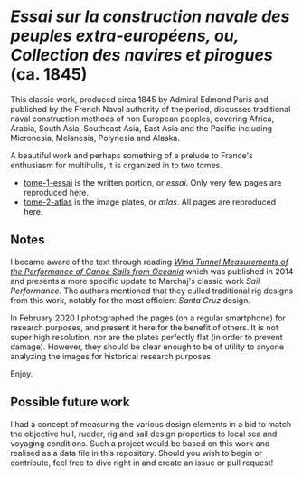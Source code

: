 # *Essai sur la construction navale des peuples extra-européens, ou, Collection des navires et pirogues* (ca. 1845)

This classic work, produced circa 1845 by Admiral Edmond Paris and published by the French Naval authority of the period, discusses traditional naval construction methods of non European peoples, covering Africa, Arabia, South Asia, Southeast Asia, East Asia and the Pacific including Micronesia, Melanesia, Polynesia and Alaska.

A beautiful work and perhaps something of a prelude to France's enthusiasm for multihulls, it is organized in to two tomes.

 * [tome-1-essai](https://github.com/globalcitizen/admiral-edmond-paris-non-european-boats-1845/tree/master/tome-1-essai) is the written portion, or *essai*. Only very few pages are reproduced here.
 * [tome-2-atlas](https://github.com/globalcitizen/admiral-edmond-paris-non-european-boats-1845/tree/master/tome-2-atlas) is the image plates, or *atlas*. All pages are reproduced here.

## Notes

I became aware of the text through reading *[Wind Tunnel Measurements of the Performance of Canoe Sails from Oceania](http://www.jps.auckland.ac.nz/document/Volume_123_2014/Volume_123,_No._1/Wind_Tunnel_Measurements_of_the_Performance_of_Canoe_Sails_from_Oceania,_by_Anne_Di_Piazza,_Erik_Pearthree_and_Francois_Paille,_p_9-28/p-6)* which was published in 2014 and presents a more specific update to Marchaj's classic work *Sail Performance*. The authors mentioned that they culled traditional rig designs from this work, notably for the most efficient *Santa Cruz* design.

In February 2020 I photographed the pages (on a regular smartphone) for research purposes, and present it here for the benefit of others. It is not super high resolution, nor are the plates perfectly flat (in order to prevent damage). However, they should be clear enough to be of utility to anyone analyzing the images for historical research purposes.

Enjoy.


## Possible future work

I had a concept of measuring the various design elements in a bid to match the objective hull, rudder, rig and sail design properties to local sea and voyaging conditions. Such a project would be based on this work and realised as a data file in this repository. Should you wish to begin or contribute, feel free to dive right in and create an issue or pull request!

